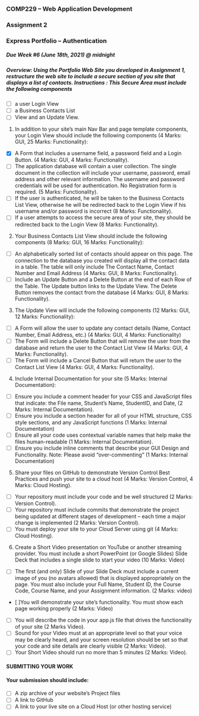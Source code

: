 ### COMP229 – Web Application Development

### Assignment 2

### Express Portfolio – Authentication

##### Due Week #6 (June 18th, 2021) @ midnight

##### Overview: Using the Portfolio Web Site you developed in Assignment 1, restructure the web site to include a secure section of you site that displays a list of contacts. Instructions : This Secure Area must include the following components

- [ ] a user Login View
- [ ] a Business Contacts List
- [ ] View and an Update View.

1. In addition to your site’s main Nav Bar and page template components, your Login View should include
   the following components (4 Marks: GUI, 25 Marks: Functionality):

- [x] A Form that includes a username field, a password field and a Login Button. (4 Marks: GUI, 4
      Marks: Functionality).
- [ ] The application database will contain a user collection. The single document in the collection will
      include your username, password, email address and other relevant information. The username
      and password credentials will be used for authentication. No Registration form is required. (5
      Marks: Functionality).
- [ ] If the user is authenticated, he will be taken to the Business Contacts List View, otherwise he will
      be redirected back to the Login View if his username and/or password is incorrect (8 Marks:
      Functionality).
- [ ] If a user attempts to access the secure area of your site, they should be redirected back to the
      Login View (8 Marks: Functionality).

2. Your Business Contacts List View should include the following components (8 Marks: GUI, 16 Marks:
   Functionality):

- [ ] An alphabetically sorted list of contacts should appear on this page. The connection to the
      database you created will display all the contact data in a table. The table will only include The
      Contact Name, Contact Number and Email Address (4 Marks: GUI, 8 Marks: Functionality).
- [ ] Include an Update Button and a Delete Button at the end of each Row of the Table. The Update
      button links to the Update View. The Delete Button removes the contact from the database (4
      Marks: GUI, 8 Marks: Functionality).

3. The Update View will include the following components (12 Marks: GUI, 12 Marks: Functionality):

- [ ] A Form will allow the user to update any contact details (Name, Contact Number, Email Address,
      etc.) (4 Marks: GUI, 4 Marks: Functionality)
- [ ] The Form will include a Delete Button that will remove the user from the database and return the
      user to the Contact List View (4 Marks: GUI, 4 Marks: Functionality).
- [ ] The Form will include a Cancel Button that will return the user to the Contact List View (4 Marks:
      GUI, 4 Marks: Functionality).

4. Include Internal Documentation for your site (5 Marks: Internal Documentation):

- [ ] Ensure you include a comment header for your CSS and JavaScript files that indicate: the File
      name, Student’s Name, StudentID, and Date, (2 Marks: Internal Documentation).
- [ ] Ensure you include a section header for all of your HTML structure, CSS style sections, and any
      JavaScript functions (1 Marks: Internal Documentation)
- [ ] Ensure all your code uses contextual variable names that help make the files human-readable (1
      Marks: Internal Documentation).
- [ ] Ensure you include inline comments that describe your GUI Design and Functionality. Note: Please
      avoid “over-commenting” (1 Marks: Internal Documentation)

5. Share your files on GitHub to demonstrate Version Control Best Practices and push your site to a cloud host
   (4 Marks: Version Control, 4 Marks: Cloud Hosting).

- [ ] Your repository must include your code and be well structured (2 Marks: Version Control).
- [ ] Your repository must include commits that demonstrate the project being updated at different
      stages of development – each time a major change is implemented (2 Marks: Version Control).
- [ ] You must deploy your site to your Cloud Server using git (4 Marks: Cloud Hosting).

6. Create a Short Video presentation on YouTube or another streaming provider. You must include a short
   PowerPoint (or Google Slides) Slide Deck that includes a single slide to start your video (10 Marks: Video)

- [ ] The first (and only) Slide of your Slide Deck must include a current image of you (no avatars
      allowed) that is displayed appropriately on the page. You must also include your Full Name,
      Student ID, the Course Code, Course Name, and your Assignment information. (2 Marks: video)
- [ ]You will demonstrate your site’s functionality. You must show each page working properly (2
  Marks: Video)
- [ ] You will describe the code in your app.js file that drives the functionality of your site (2 Marks
      Video).
- [ ] Sound for your Video must at an appropriate level so that your voice may be clearly heard, and
      your screen resolution should be set so that your code and site details are clearly visible (2 Marks:
      Video).
- [ ] Your Short Video should run no more than 5 minutes (2 Marks: Video).

#### SUBMITTING YOUR WORK

#### Your submission should include:

- [ ] A zip archive of your website’s Project files
- [ ] A link to GitHub
- [ ] A link to your live site on a Cloud Host (or other hosting service)
